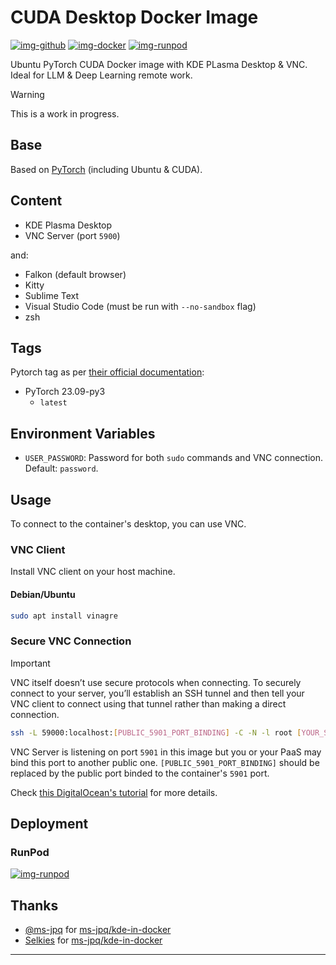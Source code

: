 # CUDA Desktop Docker Image

[![img-github]][link-github]
[![img-docker]][link-docker]
[![img-runpod]][link-runpod]

Ubuntu PyTorch CUDA Docker image with KDE PLasma Desktop & VNC. Ideal for LLM & Deep Learning remote work.

> [!WARNING]  
> This is a work in progress.

## Base

Based on [PyTorch](https://catalog.ngc.nvidia.com/orgs/nvidia/containers/pytorch) (including Ubuntu & CUDA).

## Content

- KDE Plasma Desktop
- VNC Server (port `5900`)

and:

- Falkon (default browser)
- Kitty
- Sublime Text
- Visual Studio Code (must be run with `--no-sandbox` flag)
- zsh

## Tags

Pytorch tag as per [their official documentation](https://catalog.ngc.nvidia.com/orgs/nvidia/containers/pytorch/tags):

- PyTorch 23.09-py3
  - `latest`

## Environment Variables

- `USER_PASSWORD`: Password for both `sudo` commands and VNC connection. Default: `password`.

## Usage

To connect to the container's desktop, you can use VNC.

### VNC Client

Install VNC client on your host machine.

#### Debian/Ubuntu

```sh
sudo apt install vinagre
```

### Secure VNC Connection

> [!IMPORTANT]  
> VNC itself doesn’t use secure protocols when connecting.
> To securely connect to your server, you’ll establish an SSH tunnel
> and then tell your VNC client to connect using that tunnel rather than making a direct connection.

```sh
ssh -L 59000:localhost:[PUBLIC_5901_PORT_BINDING] -C -N -l root [YOUR_SERVER_IP]
```

VNC Server is listening on port `5901` in this image but you or your PaaS may bind this port to another public one.
`[PUBLIC_5901_PORT_BINDING]` should be replaced by the public port binded to the container's `5901` port.

Check [this DigitalOcean's tutorial](https://www.digitalocean.com/community/tutorials/how-to-install-and-configure-vnc-on-ubuntu-20-04#step-3-connecting-to-the-vnc-desktop-securely) for more details.

## Deployment

### RunPod

[![img-runpod]][link-runpod]

## Thanks

- [@ms-jpq](https://github.com/ms-jpq)
  for [ms-jpq/kde-in-docker](https://github.com/ms-jpq/kde-in-docker)
- [Selkies](https://github.com/selkies-project)
  for [ms-jpq/kde-in-docker](https://github.com/selkies-project/docker-nvidia-glx-desktop)

---

[img-docker]: https://img.shields.io/docker/pulls/ivangabriele/cuda-desktop?style=for-the-badge
[img-runpod]: https://img.shields.io/badge/RunPod-Deploy-673ab7?style=for-the-badge
[img-github]: https://img.shields.io/badge/Github-Repo-black?logo=github&style=for-the-badge
[img-github-actions]: https://img.shields.io/github/actions/workflow/status/ivangabriele/docker-cuda-desktop/main.yml?branch=main&style=for-the-badge

[link-docker]: https://hub.docker.com/r/ivangabriele/cuda-desktop
[link-github]: https://github.com/ivangabriele/docker-cuda-desktop
[link-github-actions]: https://github.com/ivangabriele/docker-cuda-desktop/actions/workflows/main.yml
[link-runpod]: https://runpod.io/gsc?template=fc1g5zbii8&ref=s0k66ov1

